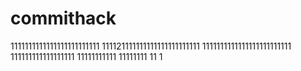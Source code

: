 # commithack
1111111111111111111111111
111121111111111111111111111
1111111111111111111111111
111111111111111111
11111111111
11111111
11
1
